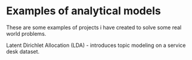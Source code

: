 # Examples of analytical models

These are some examples of projects i have created to solve some real world problems.

Latent Dirichlet Allocation (LDA) - introduces topic modeling on a service desk dataset.
